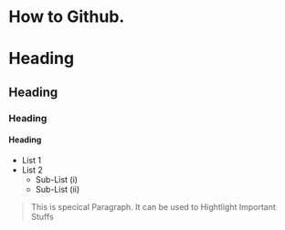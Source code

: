 # How to Github.

# Heading
## Heading
### Heading
#### Heading

* List 1
* List 2
  * Sub-List (i)
  * Sub-List (ii)
  
> This is specical Paragraph. It can be used to Hightlight Important Stuffs
